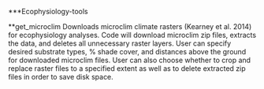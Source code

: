 ***Ecophysiology-tools

**get_microclim
Downloads microclim climate rasters (Kearney et al. 2014) for ecophysiology analyses. Code will download microclim zip files, extracts the data, and deletes all unnecessary raster layers. User can specify desired substrate types, % shade cover, and distances above the ground for downloaded microclim files. User can also choose whether to crop and replace raster files to a specified extent as well as to delete extracted zip files in order to save disk space.

